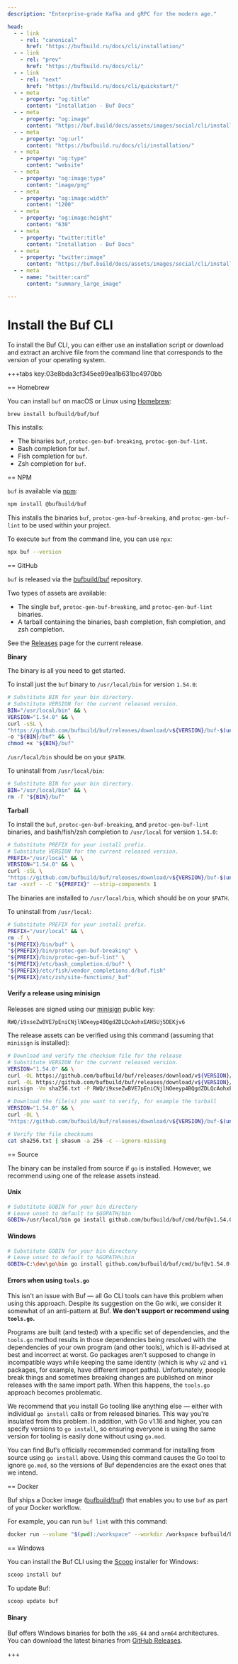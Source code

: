 ```yaml
---
description: "Enterprise-grade Kafka and gRPC for the modern age."

head:
  - - link
    - rel: "canonical"
      href: "https://bufbuild.ru/docs/cli/installation/"
  - - link
    - rel: "prev"
      href: "https://bufbuild.ru/docs/cli/"
  - - link
    - rel: "next"
      href: "https://bufbuild.ru/docs/cli/quickstart/"
  - - meta
    - property: "og:title"
      content: "Installation - Buf Docs"
  - - meta
    - property: "og:image"
      content: "https://buf.build/docs/assets/images/social/cli/installation.png"
  - - meta
    - property: "og:url"
      content: "https://bufbuild.ru/docs/cli/installation/"
  - - meta
    - property: "og:type"
      content: "website"
  - - meta
    - property: "og:image:type"
      content: "image/png"
  - - meta
    - property: "og:image:width"
      content: "1200"
  - - meta
    - property: "og:image:height"
      content: "630"
  - - meta
    - property: "twitter:title"
      content: "Installation - Buf Docs"
  - - meta
    - property: "twitter:image"
      content: "https://buf.build/docs/assets/images/social/cli/installation.png"
  - - meta
    - name: "twitter:card"
      content: "summary_large_image"

---
```


# Install the Buf CLI

To install the Buf CLI, you can either use an installation script or download and extract an archive file from the command line that corresponds to the version of your operating system.

+++tabs key:03e8bda3cf345ee99ea1b631bc4970bb

== Homebrew

You can install `buf` on macOS or Linux using [Homebrew](https://brew.sh):

```sh
brew install bufbuild/buf/buf
```

This installs:

- The binaries `buf`, `protoc-gen-buf-breaking`, `protoc-gen-buf-lint`.
- Bash completion for `buf`.
- Fish completion for `buf`.
- Zsh completion for `buf`.

== NPM

`buf` is available via [npm](https://www.npmjs.com/package/@bufbuild/buf):

```sh
npm install @bufbuild/buf
```

This installs the binaries `buf`, `protoc-gen-buf-breaking`, and `protoc-gen-buf-lint` to be used within your project.

To execute `buf` from the command line, you can use `npx`:

```sh
npx buf --version
```

== GitHub

`buf` is released via the [bufbuild/buf](https://github.com/bufbuild/buf) repository.

Two types of assets are available:

- The single `buf`, `protoc-gen-buf-breaking`, and `protoc-gen-buf-lint` binaries.
- A tarball containing the binaries, bash completion, fish completion, and zsh completion.

See the [Releases](https://github.com/bufbuild/buf/releases) page for the current release.

**Binary**

The binary is all you need to get started.

To install just the `buf` binary to `/usr/local/bin` for version `1.54.0`:

```sh
# Substitute BIN for your bin directory.
# Substitute VERSION for the current released version.
BIN="/usr/local/bin" && \
VERSION="1.54.0" && \
curl -sSL \
"https://github.com/bufbuild/buf/releases/download/v${VERSION}/buf-$(uname -s)-$(uname -m)" \
-o "${BIN}/buf" && \
chmod +x "${BIN}/buf"
```

`/usr/local/bin` should be on your `$PATH`.

To uninstall from `/usr/local/bin`:

```sh
# Substitute BIN for your bin directory.
BIN="/usr/local/bin" && \
rm -f "${BIN}/buf"
```

**Tarball**

To install the `buf`, `protoc-gen-buf-breaking`, and `protoc-gen-buf-lint` binaries, and bash/fish/zsh completion to `/usr/local` for version `1.54.0`:

```sh
# Substitute PREFIX for your install prefix.
# Substitute VERSION for the current released version.
PREFIX="/usr/local" && \
VERSION="1.54.0" && \
curl -sSL \
"https://github.com/bufbuild/buf/releases/download/v${VERSION}/buf-$(uname -s)-$(uname -m).tar.gz" | \
tar -xvzf - -C "${PREFIX}" --strip-components 1
```

The binaries are installed to `/usr/local/bin`, which should be on your `$PATH`.

To uninstall from `/usr/local`:

```sh
# Substitute PREFIX for your install prefix.
PREFIX="/usr/local" && \
rm -f \
"${PREFIX}/bin/buf" \
"${PREFIX}/bin/protoc-gen-buf-breaking" \
"${PREFIX}/bin/protoc-gen-buf-lint" \
"${PREFIX}/etc/bash_completion.d/buf" \
"${PREFIX}/etc/fish/vendor_completions.d/buf.fish"
"${PREFIX}/etc/zsh/site-functions/_buf"
```

#### Verify a release using minisign

Releases are signed using our [minisign](https://github.com/jedisct1/minisign) public key:

```text
RWQ/i9xseZwBVE7pEniCNjlNOeeyp4BQgdZDLQcAohxEAH5Uj5DEKjv6
```

The release assets can be verified using this command (assuming that `minisign` is installed):

```sh
# Download and verify the checksum file for the release
# Substitute VERSION for the current released version.
VERSION="1.54.0" && \
curl -OL https://github.com/bufbuild/buf/releases/download/v${VERSION}/sha256.txt && \
curl -OL https://github.com/bufbuild/buf/releases/download/v${VERSION}/sha256.txt.minisig && \
minisign -Vm sha256.txt -P RWQ/i9xseZwBVE7pEniCNjlNOeeyp4BQgdZDLQcAohxEAH5Uj5DEKjv6

# Download the file(s) you want to verify, for example the tarball
VERSION="1.54.0" && \
curl -OL \
"https://github.com/bufbuild/buf/releases/download/v${VERSION}/buf-$(uname -s)-$(uname -m).tar.gz"

# Verify the file checksums
cat sha256.txt | shasum -a 256 -c --ignore-missing
```

== Source

The binary can be installed from source if `go` is installed. However, we recommend using one of the release assets instead.

#### Unix

```sh
# Substitute GOBIN for your bin directory
# Leave unset to default to $GOPATH/bin
GOBIN=/usr/local/bin go install github.com/bufbuild/buf/cmd/buf@v1.54.0
```

#### Windows

```sh
# Substitute GOBIN for your bin directory
# Leave unset to default to %GOPATH%\bin
GOBIN=C:\dev\go\bin go install github.com/bufbuild/buf/cmd/buf@v1.54.0
```

#### Errors when using `tools.go`

This isn't an issue with Buf — all Go CLI tools can have this problem when using this approach. Despite its suggestion on the Go wiki, we consider it somewhat of an anti-pattern at Buf. **We don't support or recommend using `tools.go`.**

Programs are built (and tested) with a specific set of dependencies, and the `tools.go` method results in those dependencies being resolved with the dependencies of your own program (and other tools), which is ill-advised at best and incorrect at worst. Go packages aren't supposed to change in incompatible ways while keeping the same identity (which is why `v2` and `v1` packages, for example, have different import paths). Unfortunately, people break things and sometimes breaking changes are published on minor releases with the same import path. When this happens, the `tools.go` approach becomes problematic.

We recommend that you install Go tooling like anything else — either with individual `go install` calls or from released binaries. This way you're insulated from this problem. In addition, with Go v1.16 and higher, you can specify versions to `go install`, so ensuring everyone is using the same version for tooling is easily done without using `go.mod`.

You can find Buf’s officially recommended command for installing from source using `go install` above. Using this command causes the Go tool to ignore `go.mod`, so the versions of Buf dependencies are the exact ones that we intend.

== Docker

Buf ships a Docker image ([bufbuild/buf](https://hub.docker.com/r/bufbuild/buf)) that enables you to use `buf` as part of your Docker workflow.

For example, you can run `buf lint` with this command:

```sh
docker run --volume "$(pwd):/workspace" --workdir /workspace bufbuild/buf lint
```

== Windows

You can install the Buf CLI using the [Scoop](https://scoop.sh) installer for Windows:

```powershell
scoop install buf
```

To update Buf:

```powershell
scoop update buf
```

#### Binary

Buf offers Windows binaries for both the `x86_64` and `arm64` architectures. You can download the latest binaries from [GitHub Releases](https://github.com/bufbuild/buf/releases/latest).

+++
